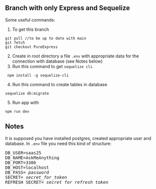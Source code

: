 ## Branch with only Express and Sequelize
Some useful commands:
1. To get this branch
```
git pull //to be up to date with main
git fetch 
git checkout PureExpress
```
2. Create in root directory a file `.env` with appropriate data for the connection with database (see Notes below)
3. Run this command to get `sequelize cli`
```
 npm install -g sequelize-cli
 ```
 4. Run this command to create tables in database
 ```
 sequelize db:migrate
 ```
 5. Run app with
 ```
 npm run dev
 ```
 ## Notes
 It is supposed you have installed postgres, created appropriate user and database.
In `.env` file you need this kind of structure:
<pre>
DB_USER=saas25
DB_NAME=AskMeAnything
DB_PORT=3306
DB_HOST=localhost
DB_PASS= <i>password</i>
SECRET= <i>secret_for_token</i>
REFRESH_SECRET= <i>secret_for_refresh_token</i>
</pre>

